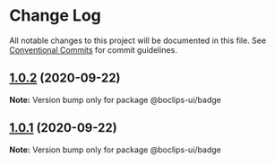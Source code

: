 # Change Log

All notable changes to this project will be documented in this file.
See [Conventional Commits](https://conventionalcommits.org) for commit guidelines.

## [1.0.2](https://github.com/boclips/boclips-ui/compare/@boclips-ui/badge@1.0.1...@boclips-ui/badge@1.0.2) (2020-09-22)

**Note:** Version bump only for package @boclips-ui/badge





## [1.0.1](https://github.com/boclips/boclips-ui/compare/@boclips-ui/badge@1.0.0...@boclips-ui/badge@1.0.1) (2020-09-22)

**Note:** Version bump only for package @boclips-ui/badge
